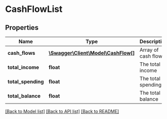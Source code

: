 # CashFlowList

## Properties
Name | Type | Description | Notes
------------ | ------------- | ------------- | -------------
**cash_flows** | [**\Swagger\Client\Model\CashFlow[]**](CashFlow.md) | Array of cash flows | 
**total_income** | **float** | The total income | 
**total_spending** | **float** | The total spending | 
**total_balance** | **float** | The total balance | 

[[Back to Model list]](../README.md#documentation-for-models) [[Back to API list]](../README.md#documentation-for-api-endpoints) [[Back to README]](../README.md)


